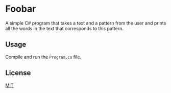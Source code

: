 # Foobar
A simple C# program that takes a text and a pattern from the user and prints all the words in the text that corresponds to this pattern.
## Usage
Compile and run the ```Program.cs``` file.

## License
[MIT](https://choosealicense.com/licenses/mit/)
